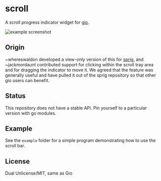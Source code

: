 # scroll

A scroll progress indicator widget for [gio](https://gioui.org).

![example screenshot](https://git.sr.ht/~whereswaldon/scroll/blob/main/img/example-screenshot.png)

## Origin

~whereswaldon developed a view-only version of this for [sprig](https://git.sr.ht/~whereswaldon/sprig), and
~jackmordaunt contributed support for clicking within the scroll tray
area and for dragging the indicator to move it. We agreed that the
feature was generally useful and have pulled it out of the sprig
repository so that other gio users can benefit.

## Status

This repository does not have a stable API. Pin yourself to a particular version
with go modules.

## Example

See the `example` folder for a simple program demonstrating how to use the scroll bar.

## License

Dual Unlicense/MIT, same as Gio
